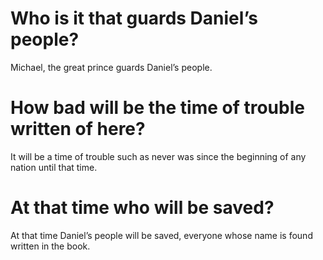 # Who is it that guards Daniel’s people?

Michael, the great prince guards Daniel’s people.

# How bad will be the time of trouble written of here?

It will be a time of trouble such as never was since the beginning of any nation until that time.

# At that time who will be saved?

At that time Daniel’s people will be saved, everyone whose name is found written in the book.
